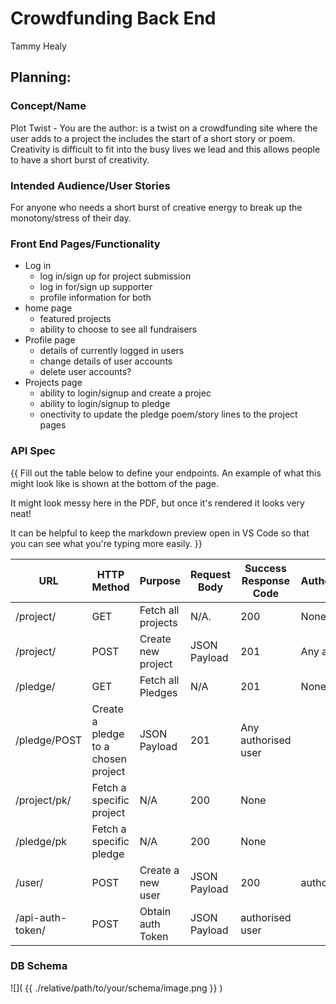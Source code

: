 # Crowdfunding Back End
Tammy Healy
## Planning:
### Concept/Name
Plot Twist - You are the author: is a twist on a crowdfunding site where the user adds to a project the includes the start of a short story or poem.
Creativity is difficult to fit into the busy lives we lead and this allows people to have a short burst of creativity.

### Intended Audience/User Stories
For anyone who needs a short burst of creative energy to break up the monotony/stress of their day.

### Front End Pages/Functionality
- Log in
    -  log in/sign up for project submission
    - log in for/sign up supporter
    - profile information for both
- home page
    - featured projects
    - ability to choose to see all fundraisers
- Profile page
    - details of currently logged in users
    - change details of user accounts
    - delete user accounts?
- Projects page
    - ability to login/signup and create a projec
    - ability to login/signup to pledge
    - onectivity to update the pledge poem/story lines to the project pages

### API Spec
{{ Fill out the table below to define your endpoints. An example of what this might look like is shown at the bottom of the page. 

It might look messy here in the PDF, but once it's rendered it looks very neat! 

It can be helpful to keep the markdown preview open in VS Code so that you can see what you're typing more easily. }}

| URL | HTTP Method | Purpose | Request Body | Success Response Code | Authentication/Authorisation |
| --- | ----------- | ------- | ------------ | --------------------- | ---------------------------- |
|/project/|GET|Fetch all projects|N/A. |200|None|
|/project/|POST|Create new project|JSON Payload|201|Any authorised user|
|/pledge/|GET|Fetch all Pledges|N/A|201|None|
|/pledge/POST|Create a pledge to a chosen project|JSON Payload|201|Any authorised user|
|/project/pk/|Fetch a specific project|N/A|200|None|
|/pledge/pk|Fetch a specific pledge|N/A|200|None|
|/user/|POST|Create a new user|JSON Payload|200|authorised user|
|/api-auth-token/|POST|Obtain auth Token|JSON Payload|authorised user|   



### DB Schema
![]( {{ ./relative/path/to/your/schema/image.png }} )


